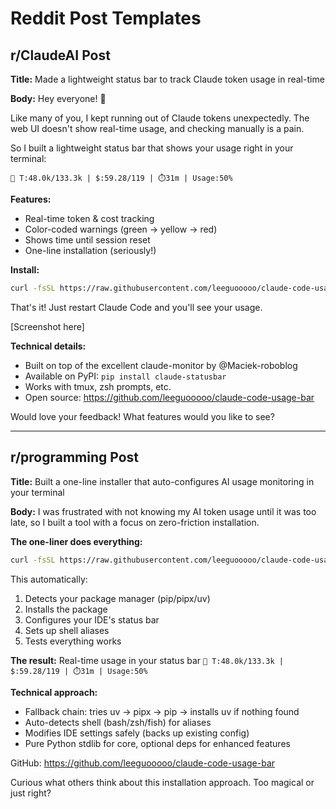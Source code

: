 # Reddit Post Templates

## r/ClaudeAI Post

**Title:** Made a lightweight status bar to track Claude token usage in real-time

**Body:**
Hey everyone! 👋

Like many of you, I kept running out of Claude tokens unexpectedly. The web UI doesn't show real-time usage, and checking manually is a pain.

So I built a lightweight status bar that shows your usage right in your terminal:

`🔋 T:48.0k/133.3k | $:59.28/119 | ⏱️31m | Usage:50%`

**Features:**
- Real-time token & cost tracking
- Color-coded warnings (green → yellow → red)
- Shows time until session reset
- One-line installation (seriously!)

**Install:**
```bash
curl -fsSL https://raw.githubusercontent.com/leeguooooo/claude-code-usage-bar/main/web-install.sh | bash
```

That's it! Just restart Claude Code and you'll see your usage.

[Screenshot here]

**Technical details:**
- Built on top of the excellent claude-monitor by @Maciek-roboblog
- Available on PyPI: `pip install claude-statusbar`
- Works with tmux, zsh prompts, etc.
- Open source: https://github.com/leeguooooo/claude-code-usage-bar

Would love your feedback! What features would you like to see?

---

## r/programming Post

**Title:** Built a one-line installer that auto-configures AI usage monitoring in your terminal

**Body:**
I was frustrated with not knowing my AI token usage until it was too late, so I built a tool with a focus on zero-friction installation.

**The one-liner does everything:**
```bash
curl -fsSL https://raw.githubusercontent.com/leeguooooo/claude-code-usage-bar/main/web-install.sh | bash
```

This automatically:
1. Detects your package manager (pip/pipx/uv)
2. Installs the package
3. Configures your IDE's status bar
4. Sets up shell aliases
5. Tests everything works

**The result:** Real-time usage in your status bar
`🔋 T:48.0k/133.3k | $:59.28/119 | ⏱️31m | Usage:50%`

**Technical approach:**
- Fallback chain: tries uv → pipx → pip → installs uv if nothing found
- Auto-detects shell (bash/zsh/fish) for aliases
- Modifies IDE settings safely (backs up existing config)
- Pure Python stdlib for core, optional deps for enhanced features

GitHub: https://github.com/leeguooooo/claude-code-usage-bar

Curious what others think about this installation approach. Too magical or just right?